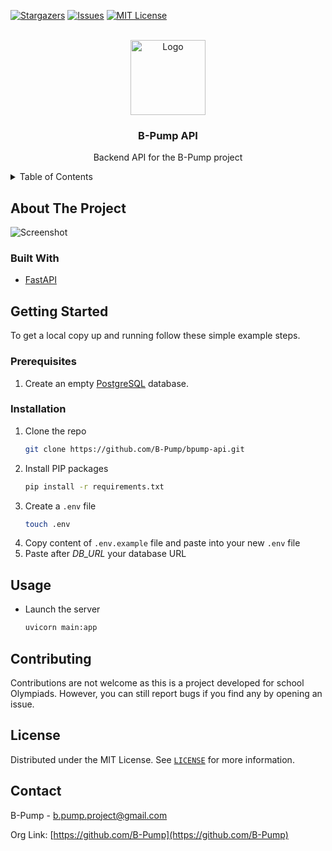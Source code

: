 [![Stargazers][stars-shield]][stars-url]
[![Issues][issues-shield]][issues-url]
[![MIT License][license-shield]][license-url]

<br />
<div align="center">
    <a href="https://github.com/B-Pump">
        <img src="https://black_hole-3kf-1-q4182424.deta.app/api/photo/j96zwgywbt3r.png" alt="Logo" width="120" height="120">
    </a>
    <h3 align="center">B-Pump API</h3>
    <p align="center">Backend API for the B-Pump project</p>
</div>

<details>
    <summary>Table of Contents</summary>
    <ol>
        <li>
            <a href="#about-the-project">About The Project</a>
            <ul>
                <li><a href="#built-with">Built With</a></li>
            </ul>
        </li>
        <li>
            <a href="#getting-started">Getting Started</a>
            <ul>
                <li><a href="#prerequisites">Prerequisites</a></li>
                <li><a href="#installation">Installation</a></li>
            </ul>
        </li>
        <li><a href="#usage">Usage</a></li>
        <li><a href="#license">License</a></li>
        <li><a href="#contact">Contact</a></li>
    </ol>
</details>

## About The Project

![Screenshot][repo-screenshot]

### Built With

-   [FastAPI](https://fastapi.tiangolo.com/)

## Getting Started

To get a local copy up and running follow these simple example steps.

### Prerequisites

1. Create an empty [PostgreSQL](https://www.postgresql.org/download/) database.

### Installation

1. Clone the repo
    ```sh
    git clone https://github.com/B-Pump/bpump-api.git
    ```
2. Install PIP packages
    ```sh
    pip install -r requirements.txt
    ```
3. Create a `.env` file
    ```sh
    touch .env
    ```
4. Copy content of `.env.example` file and paste into your new `.env` file
5. Paste after _DB_URL_ your database URL

## Usage

-   Launch the server
    ```sh
    uvicorn main:app
    ```

## Contributing

Contributions are not welcome as this is a project developed for school Olympiads. However, you can still report bugs if you find any by opening an issue.

## License

Distributed under the MIT License. See [`LICENSE`][license-url] for more information.

## Contact

B-Pump - [b.pump.project@gmail.com](mailto:b.pump.project@gmail.com)

Org Link: [https://github.com/B-Pump](https://github.com/B-Pump)

[stars-shield]: https://img.shields.io/github/stars/B-Pump/bpump-api.svg?style=for-the-badge
[stars-url]: https://github.com/B-Pump/bpump-api/stargazers
[issues-shield]: https://img.shields.io/github/issues/B-Pump/bpump-api.svg?style=for-the-badge
[issues-url]: https://github.com/B-Pump/bpump-api/issues
[license-shield]: https://img.shields.io/github/license/B-Pump/bpump-api.svg?style=for-the-badge
[license-url]: https://github.com/B-Pump/bpump-api/blob/master/LICENSE
[repo-screenshot]: https://black_hole-3kf-1-q4182424.deta.app/api/photo/7uoqrldv1mcp.png
